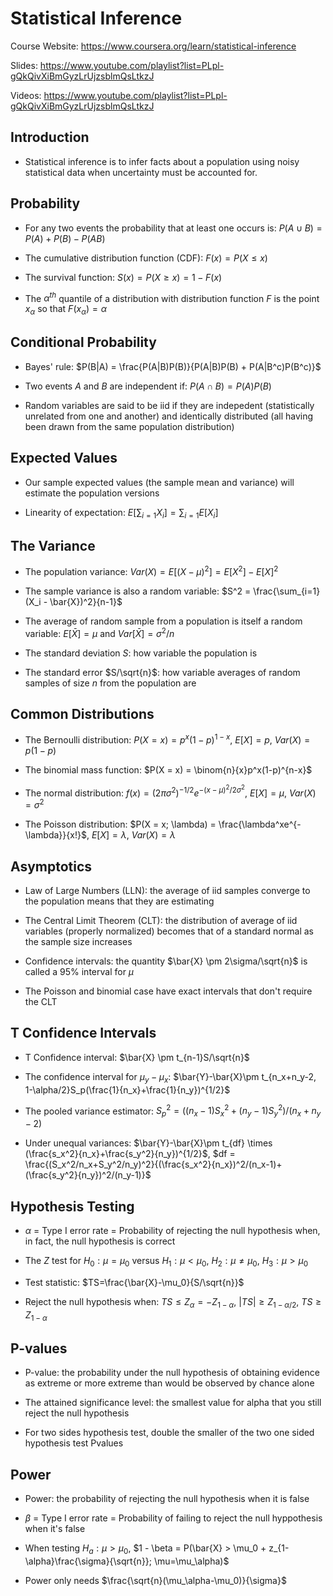 # Statistical Inference

Course Website: https://www.coursera.org/learn/statistical-inference

Slides: https://www.youtube.com/playlist?list=PLpl-gQkQivXiBmGyzLrUjzsblmQsLtkzJ

Videos: https://www.youtube.com/playlist?list=PLpl-gQkQivXiBmGyzLrUjzsblmQsLtkzJ

## Introduction

* Statistical inference is to infer facts about a population using noisy statistical data when uncertainty must be accounted for. 

## Probability

* For any two events the probability that at least one occurs is: $P(A \cup B) = P(A) + P(B) - P(AB)$

* The cumulative distribution function (CDF): $F(x) = P(X \leq x)$

* The survival function: $S(x) = P(X \geq x) = 1 - F(x)$

* The $\alpha^{th}$ quantile of a distribution with distribution function $F$ is the point $x_{\alpha}$ so that $F(x_{\alpha}) = \alpha$

## Conditional Probability

* Bayes' rule: $P(B|A) = \frac{P(A|B)P(B)}{P(A|B)P(B) + P(A|B^c)P(B^c)}$

* Two events $A$ and $B$ are independent if: $P(A \cap B) = P(A)P(B)$

* Random variables are said to be iid if they are indepedent (statistically unrelated from one and another) and identically distributed (all having been drawn from the same population distribution)

## Expected Values

* Our sample expected values (the sample mean and variance) will estimate the population versions



* Linearity of expectation: $E[\sum_{i=1}X_i] = \sum_{i=1}E[X_i]$

## The Variance

* The population variance: $Var(X) = E[(X - \mu)^2] = E[X^2] - E[X]^2$

* The sample variance is also a random variable: $S^2 = \frac{\sum_{i=1}(X_i - \bar{X})^2}{n-1}$

* The average of random sample from a population is itself a random variable: $E[\bar{X}] = \mu$ and $Var[\bar{X}] = \sigma^2 / n$

* The standard deviation $S$: how variable the population is

* The standard error $S/\sqrt{n}$: how variable averages of random samples of size $n$ from the population are

## Common Distributions

* The Bernoulli distribution: $P(X = x) = p^x(1-p)^{1-x}$, $E[X] = p$, $Var(X) = p(1-p)$

* The binomial mass function: $P(X = x) = \binom{n}{x}p^x(1-p)^{n-x}$

* The normal distribution: $f(x) = (2\pi\sigma^2)^{-1/2}e^{-(x-\mu)^2/2\sigma^2}$, $E[X] = \mu$, $Var(X) = \sigma^2$

* The Poisson distribution:  $P(X = x; \lambda) = \frac{\lambda^xe^{-\lambda}}{x!}$, $E[X] = \lambda$, $Var(X) = \lambda$

## Asymptotics

* Law of Large Numbers (LLN): the average of iid samples converge to the population means that they are estimating

* The Central Limit Theorem (CLT): the distribution of average of iid variables (properly normalized) becomes that of a standard normal as the sample size increases

* Confidence intervals: the quantity $\bar{X} \pm 2\sigma/\sqrt{n}$ is called a $95$% interval for $\mu$

* The Poisson and binomial case have exact intervals that don't require the CLT

## T Confidence Intervals

* T Confidence interval: $\bar{X} \pm t_{n-1}S/\sqrt{n}$

* The confidence interval for $\mu_y - \mu_x$: $\bar{Y}-\bar{X}\pm t_{n_x+n_y-2, 1-\alpha/2}S_p(\frac{1}{n_x}+\frac{1}{n_y})^{1/2}$

* The pooled variance estimator: $S_p^2 = ((n_x-1)S_x^2+(n_y-1)S_y^2)/(n_x+n_y-2)$

* Under unequal variances: $\bar{Y}-\bar{X}\pm t_{df} \times (\frac{s_x^2}{n_x}+\frac{s_y^2}{n_y})^{1/2}$, $df = \frac{(S_x^2/n_x+S_y^2/n_y)^2}{(\frac{s_x^2}{n_x})^2/(n_x-1)+(\frac{s_y^2}{n_y})^2/(n_y-1)}$

## Hypothesis Testing

* $\alpha$ = Type I error rate = Probability of rejecting the null hypothesis when, in fact, the null hypothesis is correct

* The $Z$ test for $H_0: \mu=\mu_0$ versus $H_1: \mu<\mu_0$, $H_2: \mu \neq \mu_0$, $H_3: \mu>\mu_0$

* Test statistic: $TS=\frac{\bar{X}-\mu_0}{S/\sqrt{n}}$

* Reject the null hypothesis when: $TS \leq Z_\alpha = -Z_{1-\alpha}$, $|TS| \geq Z_{1-\alpha/2}$, $TS \geq Z_{1-\alpha}$

## P-values

* P-value: the probability under the null hypothesis of obtaining evidence as extreme or more extreme than would be observed by chance alone

* The attained significance level: the smallest value for alpha that you still reject the null hypothesis

* For two sides hypothesis test, double the smaller of the two one sided hypothesis test Pvalues

## Power

* Power: the probability of rejecting the null hypothesis when it is false

* $\beta$ = Type I error rate = Probability of failing to reject the null hyppothesis when it's false

* When testing $H_a: \mu > \mu_0$, $1 - \beta = P(\bar{X} > \mu_0 + z_{1-\alpha}\frac{\sigma}{\sqrt{n}}; \mu=\mu_\alpha)$

* Power only needs $\frac{\sqrt{n}(\mu_\alpha-\mu_0)}{\sigma}$

